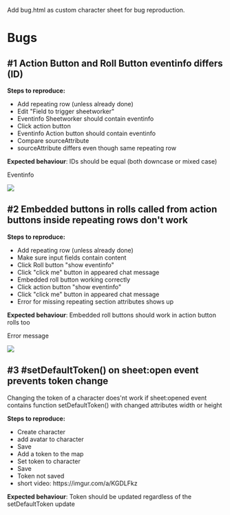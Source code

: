 <p>Add bug.html as custom character sheet for bug reproduction.</p>


<h1>Bugs</h1>
<h2>#1 Action Button and Roll Button eventinfo differs (ID)</h2>
<b>Steps to reproduce:</b>
<ul>
    <li>Add repeating row (unless already done)</li>
    <li>Edit "Field to trigger sheetworker"</li>
    <li>Eventinfo Sheetworker should contain eventinfo</li>
    <li>Click action button</li>
    <li>Eventinfo Action button should contain eventinfo</li>
    <li>Compare sourceAttribute</li>
    <li>sourceAttribute differs even though same repeating row</li>
</ul>
<b>Expected behaviour</b>: IDs should be equal (both downcase or mixed case)
<p>Eventinfo</p>

![](https://user-images.githubusercontent.com/44941845/158125936-e69e485a-faf4-4a01-8524-e5e510910af8.png)

<h2>#2 Embedded buttons in rolls called from action buttons inside repeating rows don't work</h2>
<b>Steps to reproduce:</b>
<ul>
    <li>Add repeating row (unless already done)</li>
    <li>Make sure input fields contain content</li>
    <li>Click Roll button "show eventinfo"</li>
    <li>Click "click me" button in appeared chat message</li>
    <li>Embedded roll button working correctly</li>
    <li>Click action button "show eventinfo"</li>
    <li>Click "click me" button in appeared chat message</li>
    <li>Error for missing repeating section attributes shows up</li>
</ul>
<b>Expected behaviour</b>: Embedded roll buttons should work in action button rolls too
<p>Error message</p>

![](https://user-images.githubusercontent.com/44941845/158125848-36668cb6-f7c0-46b2-8ea7-d4a0345266a2.png)


<h2>#3 #setDefaultToken() on sheet:open event prevents token change</h2>
    <p>Changing the token of a character does'nt work if sheet:opened event contains function setDefaultToken() with changed attributes width or height</p>
    <b>Steps to reproduce:</b>
    <ul>
        <li>Create character</li>
        <li>add avatar to character</li>
        <li>Save</li>
        <li>Add a token to the map</li>
        <li>Set token to character</li>
        <li>Save</li>
        <li>Token not saved</li>
        <li>short video: https://imgur.com/a/KGDLFkz</li>
    </ul>
    <b>Expected behaviour</b>: Token should be updated regardless of the setDefaultToken update
